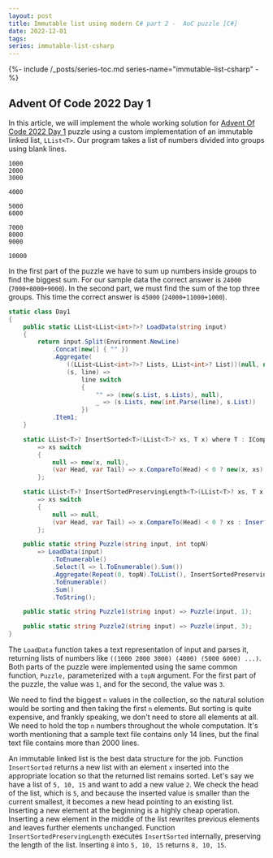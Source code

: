 ```yaml
---
layout: post
title: Immutable list using modern C# part 2 -  AoC puzzle [C#]
date: 2022-12-01
tags: 
series: immutable-list-csharp
---
```

{%- include /_posts/series-toc.md series-name="immutable-list-csharp" -%}

## Advent Of Code 2022 Day 1

In this article, we will implement the whole working solution for [Advent Of Code 2022 Day 1](https://adventofcode.com/2022/day/1) puzzle using a custom implementation of an immutable linked list, `LList<T>`. Our program takes a list of numbers divided into groups using blank lines.

```
1000
2000
3000

4000

5000
6000

7000
8000
9000

10000
```

In the first part of the puzzle we have to sum up numbers inside groups to find the biggest sum. For our sample data the correct answer is `24000` (`7000+8000+9000`). In the second part, we must find the sum of the top three groups. This time the correct answer is `45000` (`24000+11000+1000`).

```csharp
static class Day1
{
    public static LList<LList<int>?>? LoadData(string input)
    {
        return input.Split(Environment.NewLine)
            .Concat(new[] { "" })
            .Aggregate(
                ((LList<LList<int>?>? Lists, LList<int>? List))(null, null),
                (s, line) =>
                    line switch
                    {
                        "" => (new(s.List, s.Lists), null),
                        _ => (s.Lists, new(int.Parse(line), s.List))
                    })
            .Item1;
    }

    static LList<T>? InsertSorted<T>(LList<T>? xs, T x) where T : IComparable<T>
        => xs switch
        {
            null => new(x, null),
            (var Head, var Tail) => x.CompareTo(Head) < 0 ? new(x, xs) : new(Head, InsertSorted(Tail, x))
        };

    static LList<T>? InsertSortedPreservingLength<T>(LList<T>? xs, T x) where T : IComparable<T>
        => xs switch
        {
            null => null,
            (var Head, var Tail) => x.CompareTo(Head) < 0 ? xs : InsertSorted(xs, x)!.Tail
        };

    public static string Puzzle(string input, int topN)
        => LoadData(input)
            .ToEnumerable()
            .Select(l => l.ToEnumerable().Sum())
            .Aggregate(Repeat(0, topN).ToLList(), InsertSortedPreservingLength)
            .ToEnumerable()
            .Sum()
            .ToString();

    public static string Puzzle1(string input) => Puzzle(input, 1);

    public static string Puzzle2(string input) => Puzzle(input, 3);
}
```

The `LoadData` function takes a text representation of input and parses it, returning lists of numbers like `((1000 2000 3000) (4000) (5000 6000) ...)`. Both parts of the puzzle were implemented using the same common function, `Puzzle,` parameterized with a `topN` argument. For the first part of the puzzle, the value was `1`, and for the second, the value was `3`.

We need to find the biggest `n` values in the collection, so the natural solution would be sorting and then taking the first `n` elements. But sorting is quite expensive, and frankly speaking, we don't need to store all elements at all. We need to hold the top `n` numbers throughout the whole computation. It's worth mentioning that a sample text file contains only 14 lines, but the final text file contains more than 2000 lines.

An immutable linked list is the best data structure for the job. Function `InsertSorted` returns a new list with an element `x` inserted into the appropriate location so that the returned list remains sorted. Let's say we have a list of `5, 10, 15` and want to add a new value `2`. We check the head of the list, which is `5`, and because the inserted value is smaller than the current smallest, it becomes a new head pointing to an existing list. Inserting a new element at the beginning is a highly cheap operation. Inserting a new element in the middle of the list rewrites previous elements and leaves further elements unchanged. Function `InsertSortedPreservingLength` executes `InsertSorted` internally, preserving the length of the list. Inserting `8` into `5, 10, 15` returns `8, 10, 15`.
